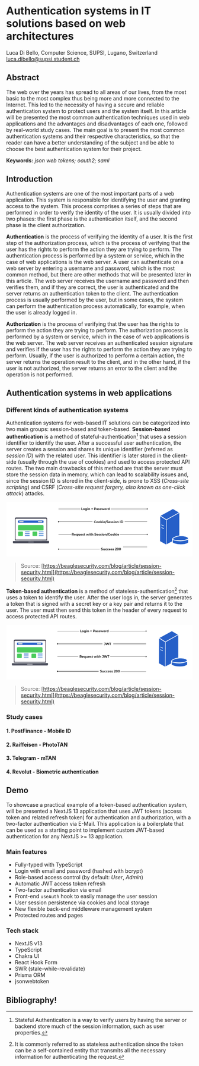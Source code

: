 # Authentication systems in IT solutions based on web architectures
Luca Di Bello, Computer Science, SUPSI, Lugano, Switzerland
luca.dibello@supsi.student.ch

## Abstract

The web over the years has spread to all areas of our lives, from the most basic to the most complex thus being more and more connected to the Internet. This led to the necessity of having a secure and reliable authentication system to protect users and the system itself. In this article will be presented the most common authentication techniques used in web applications and the advantages and disadvantages of each one, followed by real-world study cases. The main goal is to present the most common authentication systems and their respective characteristics, so that the reader can have a better understanding of the subject and be able to choose the best authentication system for their project.

**Keywords:** *json web tokens; oauth2; saml*

## Introduction

Authentication systems are one of the most important parts of a web application. This system is responsible for identifying the user and granting access to the system. This process comprises a series of steps that are performed in order to verify the identity of the user. It is usually divided into two phases: the first phase is the authentication itself, and the second phase is the client authorization.

**Authentication** is the process of verifying the identity of a user. It is the first step of the authorization process, which is the process of verifying that the user has the rights to perform the action they are trying to perform. The authentication process is performed by a system or service, which in the case of web applications is the web server. A user can authenticate on a web server by entering a username and password, which is the most common method, but there are other methods that will be presented later in this article. The web server receives the username and password and then verifies them, and if they are correct, the user is authenticated and the server returns an authentication token to the client.
The authentication process is usually performed by the user, but in some cases, the system can perform the authentication process automatically, for example, when the user is already logged in.

**Authorization**  is the process of verifying that the user has the rights to perform the action they are trying to perform. The authorization process is performed by a system or service, which in the case of web applications is the web server. The web server receives an authenticated session signature and verifies if the user has the rights to perform the action they are trying to perform. Usually, if the user is authorized to perform a certain action, the server returns the operation result to the client, and in the other hand, if the user is not authorized, the server returns an error to the client and the operation is not performed.

## Authentication systems in web applications

### Different kinds of authentication systems

Authentication systems for web-based IT solutions can be categorized into two main groups: session-based and token-based.
**Session-based authentication** is a method of stateful-authentication[^1] that uses a session identifier to identify the user. After a successful user authentication, the server creates a session and shares its unique identifier (referred as *session ID*) with the related user. This identifier is later stored in the client-side (usually through the use of cookies) and used to access protected API routes.
The two main drawbacks of this method are that the server must store the session data in memory, which can lead to scalability issues and, since the session ID is stored in the client-side, is prone to XSS (*Cross-site scripting*) and CSRF (*Cross-site request forgery, also known as one-click attack*) attacks.

![Session-based authentication](./images/session_based_authentication.png)
> Source: [https://beaglesecurity.com/blog/article/session-security.html](https://beaglesecurity.com/blog/article/session-security.html)

**Token-based authentication** is a method of stateless-authentication[^2] that uses a token to identify the user. After the user logs in, the server generates a token that is signed with a secret key or a key pair and returns it to the user. The user must then send this token in the header of every request to access protected API routes.

![Token-based authentication](./images/token_based_authentication.png)
> Source: [https://beaglesecurity.com/blog/article/session-security.html](https://beaglesecurity.com/blog/article/session-security.html)

[^1]: Stateful Authentication is a way to verify users by having the server or backend store much of the session information, such as user properties.

[^2]: It is commonly referred to as stateless authentication since the token can be a self-contained entity that transmits all the necessary information for authenticating the request.

### Study cases

#### 1. PostFinance - Mobile ID

#### 2. Raiffeisen - PhotoTAN

#### 3. Telegram - mTAN

#### 4. Revolut - Biometric authentication


## Demo

To showcase a practical example of a token-based authentication system, will be presented a NextJS 13 application that uses JWT tokens (access token and related refresh token) for authentication and authorization, with a two-factor authentication via E-Mail. This application is a boilerplate that can be used as a starting point to implement custom JWT-based authentication for any NextJS >= 13 application.

### Main features

- Fully-typed with TypeScript
- Login with email and password (hashed with bcrypt)
- Role-based access control (by default: *User*, *Admin*)
- Automatic JWT access token refresh
- Two-factor authentication via email
- Front-end `useAuth` hook to easily manage the user session
- User session persistence via cookies and local storage
- New flexible back-end middleware management system
- Protected routes and pages

### Tech stack

- NextJS v13
- TypeScript
- Chakra UI
- React Hook Form
- SWR (stale-while-revalidate)
- Prisma ORM
- jsonwebtoken


## Bibliography!
